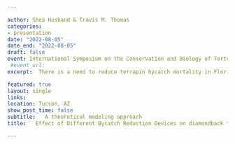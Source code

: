 ```yaml
---

author: Shea Husband & Travis M. Thomas  
categories:
- presentation
date: "2022-08-05"
date_end: "2022-08-05"
draft: false
event: International Symposium on the Conservation and Biology of Tortoises and Freshwater Turtles 
 #event_url: 
excerpt:  There is a need to reduce terrapin bycatch mortality in Florida while maintaining the capture of blue crabs. Arendt et al. (2018) used modeling techniques to design and test a 5.1–6.4 x 7.3 cm square shaped bycatch reduction device (BRD), which may be more effective than previous rectangle designs. Here, we examine terrapin exclusion probabilities for discrete BRD designs on a theoretical terrapin population based on reported terrapin body sizes in Florida. Our results agree with Arendt et al. (2018) who designed BRD A based on optimization. Although our results are preliminary, it appears that the square BRD is better at excluding terrapin and allows for the capture of legal sized blue crabs at the same rate as the control. Our research is on going.  

featured: true
layout: single
links:
location: Tucson, AZ
show_post_time: false
subtitle:   A theoretical modeling approach
title:   Effect of Different Bycatch Reduction Devices on diamondback terrapin exclusion in Florida, USA

---
```

